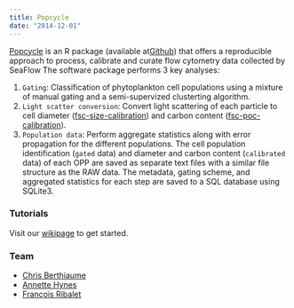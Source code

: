```yaml
---
title: Popcycle
date: "2014-12-01"
---
```

[Popcycle](https://github.com/armbrustlab/popcycle) is an R package (available at[Github](https://github.com/armbrustlab/popcycle)) that offers a reproducible approach to process, calibrate and curate flow cytometry data collected by SeaFlow
The software package performs 3 key analyses:
1. ```Gating```: Classification of phytoplankton cell populations using a mixture of manual gating and a semi-supervized clusterting algorithm.
2. ```Light scatter conversion```: Convert light scattering of each particle to cell diameter ([fsc-size-calibration](https://github.com/armbrustlab/fsc-size-calibration)) and carbon content ([fsc-poc-calibration](https://github.com/armbrustlab/fsc-poc-calibration)).
3. ```Population data```: Perform aggregate statistics along with error propagation for the different populations.
The cell population identification (```gated``` data) and diameter and carbon content (```calibrated``` data) of each OPP are saved as separate text files with a similar file structure as the RAW data. The metadata, gating scheme, and aggregated statistics for each step are saved to a SQL database using SQLite3.

### Tutorials
Visit our [wikipage](https://github.com/armbrustlab/popcycle/wiki/SeaFlow-data-analysis-tutorial) to get started.

### Team
- [Chris Berthiaume](https://armbrustlab.ocean.washington.edu/people/beethiaume/)
- [Annette Hynes](https://armbrustlab.ocean.washington.edu/people/hynes/)
- [François Ribalet](https://francoisribalet.netlify.com)